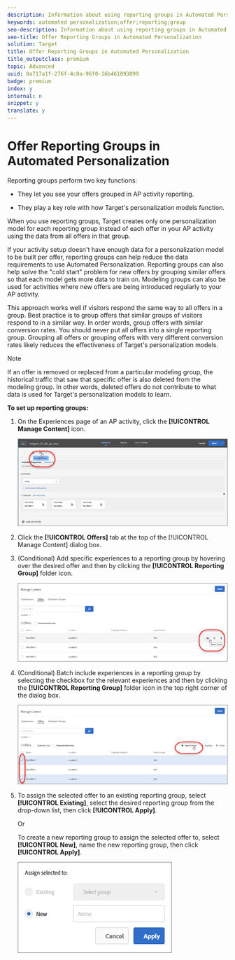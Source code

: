 ```yaml
---
description: Information about using reporting groups in Automated Personalization (AP) activities.
keywords: automated personalization;offer;reporting;group
seo-description: Information about using reporting groups in Automated Personalization (AP) activities.
seo-title: Offer Reporting Groups in Automated Personalization
solution: Target
title: Offer Reporting Groups in Automated Personalization
title_outputclass: premium
topic: Advanced
uuid: 8a717a1f-276f-4c0a-96f0-16b461093099
badge: premium
index: y
internal: n
snippet: y
translate: y
---
```


# Offer Reporting Groups in Automated Personalization

Reporting groups perform two key functions: 


* They let you see your offers grouped in AP activity reporting. 

* They play a key role with how Target's personalization models function. 



When you use reporting groups, Target creates only one personalization model for each reporting group instead of each offer in your AP activity using the data from all offers in that group. 

If your activity setup doesn't have enough data for a personalization model to be built per offer, reporting groups can help reduce the data requirements to use Automated Personalization. Reporting groups can also help solve the "cold start" problem for new offers by grouping similar offers so that each model gets more data to train on. Modeling groups can also be used for activities where new offers are being introduced regularly to your AP activity. 

This approach works well if visitors respond the same way to all offers in a group. Best practice is to group offers that similar groups of visitors respond to in a similar way. In order words, group offers with similar conversion rates. You should never put all offers into a single reporting group. Grouping all offers or grouping offers with very different conversion rates likely reduces the effectiveness of Target's personalization models. 


>[!NOTE]
>
>If an offer is removed or replaced from a particular modeling group, the historical traffic that saw that specific offer is also deleted from the modeling group. In other words, deleted offers do not contribute to what data is used for Target's personalization models to learn.



**To set up reporting groups:** 


1. On the Experiences page of an AP activity, click the **[!UICONTROL  Manage Content]** icon. 

   ![](assets/ap_manage_content.png) 

1. Click the **[!UICONTROL  Offers]** tab at the top of the [!UICONTROL  Manage Content] dialog box. 

1. (Conditional) Add specific experiences to a reporting group by hovering over the desired offer and then by clicking the **[!UICONTROL  Reporting Group]** folder icon. 

   ![](assets/ap_manage_content_2.png) 

1. (Conditional) Batch include experiences in a reporting group by selecting the checkbox for the relevant experiences and then by clicking the **[!UICONTROL  Reporting Group]** folder icon in the top right corner of the dialog box. 

   ![](assets/ap_reporting_groups.png) 

1. To assign the selected offer to an existing reporting group, select **[!UICONTROL  Existing]**, select the desired reporting group from the drop-down list, then click **[!UICONTROL  Apply]**. 

   Or 

   To create a new reporting group to assign the selected offer to, select **[!UICONTROL  New]**, name the new reporting group, then click **[!UICONTROL  Apply]**. 

   ![](assets/ap_manage_content_3.png) 


